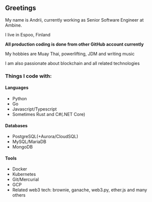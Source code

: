 ## Greetings
My name is Andrii, currently working as Senior Software Engineer at Ambine.

I live in Espoo, Finland

**All production coding is done from other GitHub account currently**

My hobbies are Muay Thai, powerlifting, JDM and writing music 

I am also passionate about blockchain and all related technologies

### Things I code with:

#### Languages
- Python
- Go
- Javascript/Typescript
- Sometimes Rust and C#(.NET Core)

#### Databases
- PostgreSQL(+Aurora/CloudSQL)
- MySQL/MariaDB
- MongoDB

#### Tools
- Docker
- Kubernetes
- Git/Mercurial
- GCP
- Related web3 tech: brownie, ganache, web3.py, ether.js and many others
